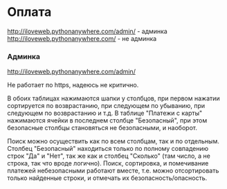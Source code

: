 # Оплата

http://iloveweb.pythonanywhere.com/admin/ - админка
http://iloveweb.pythonanywhere.com/ - не админка

### Админка
http://iloveweb.pythonanywhere.com/admin/

Не работает по https, надеюсь не критично.

В обоих таблицах нажимаются шапки у столбцов, при первом 
нажатии сортируется по возврастанию, при следующем по убыванию,
при следующем по возврастанию и т.д.
В таблице "Платежи с карты" нажимаются ячейки в последнем столбце
 "Безопасный", при этом безопасные столбцы становяться не безопасными, и наоборот.
 
Поиск можно осуществить как по всем столбцам, так и по отдельным.
Столбец "Безопасный" находиться только по полному совпадению
строк "Да" и "Нет", так же как и столбец "Сколько" 
(там число, а не строка, так что вроде логично).
Поиск, сортировка, и помечивание платежей небезопасными работают вместе,
т.е. можно отсортировать только найденные строки, и отмечать их 
безопасность/опасность.
